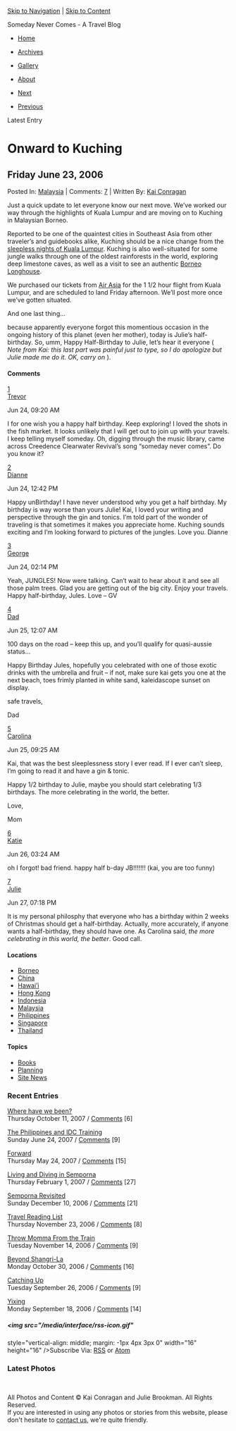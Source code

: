 [Skip to Navigation](#globalnav) | [Skip to Content](#content)

Someday Never Comes - A Travel Blog

- <span id="home-btn">[Home](/ "Homepage")</span>
- <span id="words-btn"><a href="/archives/" class="active"
  title="View Site Archives"><span>Archives</span></a></span>
- <span id="photos-btn">[Gallery](/gallery/ "Photos Taken On Our Trip")</span>
- <span id="about-btn">[About](/about/ "View Site Archives")</span>

- <span id="next"><a href="http://somedaynevercomes.com/article/kuching" rel="next"
  title="Kuching"><span>Next </span></a></span>
- <span id="prev"><a href="http://somedaynevercomes.com/article/sleepless" rel="prev"
  title="Sleepless"><span>Previous</span></a></span>

Latest Entry

# Onward to Kuching

## Friday June 23, 2006

Posted In: <a href="http://somedaynevercomes.com/category/Malaysia/"
rel="tag">Malaysia</a> | Comments:
[7](#comments "Jump To Entry Comments") | Written By: [Kai
Conragan](/about/ "Learn More About The Author")

Just a quick update to let everyone know our next move. We’ve worked our
way through the highlights of Kuala Lumpur and are moving on to Kuching
in Malaysian Borneo.

Reported to be one of the quaintest cities in Southeast Asia from other
traveler’s and guidebooks alike, Kuching should be a nice change from
the [sleepless nights of Kuala
Lumpur](http://www.somedaynevercomes.com/article/sleepless). Kuching is
also well-situated for some jungle walks through one of the oldest
rainforests in the world, exploring deep limestone caves, as well as a
visit to see an authentic [Borneo
Longhouse](http://en.wikipedia.org/wiki/Longhouse#Borneo_Longhouse).

We purchased our tickets from [Air Asia](http://airasia.com) for the 1
1/2 hour flight from Kuala Lumpur, and are scheduled to land Friday
afternoon. We’ll post more once we’ve gotten situated.

And one last thing…

because apparently everyone forgot this momentious occasion in the
ongoing history of this planet (even her mother), today is Julie’s
half-birthday. So, umm, Happy Half-Birthday to Julie, let’s hear it
everyone ( *Note from Kai: this last part was painful just to type, so I
do apologize but Julie made me do it. OK, carry on* ).

#### <span id="comment">Comments</span>

<a href="http://somedaynevercomes.com/article/onward-to-kuching#c000138"
id="c000138">1</a>  
<a href="mailto:trevor@trevorvonstein.com" rel="nofollow">Trevor</a>

Jun 24, 09:20 AM

I for one wish you a happy half birthday. Keep exploring! I loved the
shots in the fish market. It looks unlikely that I will get out to join
up with your travels. I keep telling myself someday. Oh, digging through
the music library, came across Creedence Clearwater Revival’s song
“someday never comes”. Do you know it?

<a href="http://somedaynevercomes.com/article/onward-to-kuching#c000139"
id="c000139">2</a>  
<a href="mailto:dianne@palcare.org" rel="nofollow">Dianne</a>

Jun 24, 12:42 PM

Happy unBirthday! I have never understood why you get a half birthday.
My birthday is way worse than yours Julie! Kai, I loved your writing and
perspective through the gin and tonics. I’m told part of the wonder of
traveling is that sometimes it makes you appreciate home. Kuching sounds
exciting and I’m looking forward to pictures of the jungles. Love you.
Dianne

<a href="http://somedaynevercomes.com/article/onward-to-kuching#c000140"
id="c000140">3</a>  
<a href="mailto:gardenergeorge@comcast.net" rel="nofollow">George</a>

Jun 24, 02:14 PM

Yeah, JUNGLES! Now were talking. Can’t wait to hear about it and see all
those palm trees. Glad you are getting out of the big city. Enjoy your
travels. Happy half-birthday, Jules. Love – GV

<a href="http://somedaynevercomes.com/article/onward-to-kuching#c000141"
id="c000141">4</a>  
<a href="mailto:lconragan@hotmail.com" rel="nofollow">Dad</a>

Jun 25, 12:07 AM

100 days on the road – keep this up, and you’ll qualify for quasi-aussie
status…

Happy Birthday Jules, hopefully you celebrated with one of those exotic
drinks with the umbrella and fruit – if not, make sure kai gets you one
at the next beach, toes frimly planted in white sand, kaleidascope
sunset on display.

safe travels,

Dad

<a href="http://somedaynevercomes.com/article/onward-to-kuching#c000143"
id="c000143">5</a>  
<a href="mailto:clconragan@hotmail.com" rel="nofollow">Carolina</a>

Jun 25, 09:25 AM

Kai, that was the best sleeplessness story I ever read. If I ever can’t
sleep, I’m going to read it and have a gin & tonic.

Happy 1/2 birthday to Julie, maybe you should start celebrating 1/3
birthdays. The more celebrating in the world, the better.

Love,

Mom

<a href="http://somedaynevercomes.com/article/onward-to-kuching#c000144"
id="c000144">6</a>  
<a href="mailto:kmorange@coastal.ca.gov" rel="nofollow">Katie</a>

Jun 26, 03:24 AM

oh I forgot! bad friend. happy half b-day JB!!!!!!! (kai, you are too
funny)

<a href="http://somedaynevercomes.com/article/onward-to-kuching#c000147"
id="c000147">7</a>  
<a href="mailto:julie@somedaynevercomes.com" rel="nofollow">Julie</a>

Jun 27, 07:18 PM

It is my personal philosphy that everyone who has a birthday within 2
weeks of Christmas should get a half-birthday. Actually, more
accurately, if anyone wants a half-birthday, they should have one. As
Carolina said, *the more celebrating in this world, the better*. Good
call.

#### Locations

- [Borneo](http://somedaynevercomes.com/category/Borneo/)
- [China](http://somedaynevercomes.com/category/China/)
- [Hawai’i](http://somedaynevercomes.com/category/Hawaii/)
- [Hong Kong](http://somedaynevercomes.com/category/Hong-Kong/)
- [Indonesia](http://somedaynevercomes.com/category/Indonesia/)
- [Malaysia](http://somedaynevercomes.com/category/Malaysia/)
- [Philippines](http://somedaynevercomes.com/category/Philippines/)
- [Singapore](http://somedaynevercomes.com/category/Singapore/)
- [Thailand](http://somedaynevercomes.com/category/Thailand/)

#### Topics

- [Books](http://somedaynevercomes.com/category/Books/)
- [Planning](http://somedaynevercomes.com/category/planning/)
- [Site News](http://somedaynevercomes.com/category/Site-News/)

### Recent Entries

<a href="http://somedaynevercomes.com/article/where-have-we-been"
rel="bookmark">Where have we been?</a>  
<span class="date">Thursday October 11, 2007</span> / <a
href="http://somedaynevercomes.com/article/where-have-we-been#comment"
class="comments_invite">Comments</a> \[6\]

<a
href="http://somedaynevercomes.com/article/the-philippines-and-idc-training"
rel="bookmark">The Philippines and IDC Training</a>  
<span class="date">Sunday June 24, 2007</span> / <a
href="http://somedaynevercomes.com/article/the-philippines-and-idc-training#comment"
class="comments_invite">Comments</a> \[9\]

<a href="http://somedaynevercomes.com/article/forward"
rel="bookmark">Forward</a>  
<span class="date">Thursday May 24, 2007</span> /
<a href="http://somedaynevercomes.com/article/forward#comment"
class="comments_invite">Comments</a> \[15\]

<a
href="http://somedaynevercomes.com/article/living-and-diving-in-semporna"
rel="bookmark">Living and Diving in Semporna</a>  
<span class="date">Thursday February 1, 2007</span> / <a
href="http://somedaynevercomes.com/article/living-and-diving-in-semporna#comment"
class="comments_invite">Comments</a> \[27\]

<a href="http://somedaynevercomes.com/article/semporna-revisited"
rel="bookmark">Semporna Revisited</a>  
<span class="date">Sunday December 10, 2006</span> / <a
href="http://somedaynevercomes.com/article/semporna-revisited#comment"
class="comments_invite">Comments</a> \[21\]

<a href="http://somedaynevercomes.com/books/travel-reading-list"
rel="bookmark">Travel Reading List</a>  
<span class="date">Thursday November 23, 2006</span> /
<a href="http://somedaynevercomes.com/books/travel-reading-list#comment"
class="comments_invite">Comments</a> \[8\]

<a
href="http://somedaynevercomes.com/article/throw-momma-from-the-train"
rel="bookmark">Throw Momma From the Train</a>  
<span class="date">Tuesday November 14, 2006</span> / <a
href="http://somedaynevercomes.com/article/throw-momma-from-the-train#comment"
class="comments_invite">Comments</a> \[9\]

<a href="http://somedaynevercomes.com/article/beyond-shangri-la"
rel="bookmark">Beyond Shangri-La</a>  
<span class="date">Monday October 30, 2006</span> /
<a href="http://somedaynevercomes.com/article/beyond-shangri-la#comment"
class="comments_invite">Comments</a> \[16\]

<a href="http://somedaynevercomes.com/article/catching-up"
rel="bookmark">Catching Up</a>  
<span class="date">Tuesday September 26, 2006</span> /
<a href="http://somedaynevercomes.com/article/catching-up#comment"
class="comments_invite">Comments</a> \[9\]

<a href="http://somedaynevercomes.com/article/yixing"
rel="bookmark">Yixing</a>  
<span class="date">Monday September 18, 2006</span> /
<a href="http://somedaynevercomes.com/article/yixing#comment"
class="comments_invite">Comments</a> \[14\]

##### <img src="/media/interface/rss-icon.gif"
style="vertical-align: middle; margin: -1px 4px 3px 0" width="16"
height="16" />Subscribe Via:  [RSS](http://www.somedaynevercomes.com/rss/ "xml_feed_title") or [Atom](http://www.somedaynevercomes.com/atom/ "xml_feed_title")

### Latest Photos

 

All Photos and Content © Kai Conragan and Julie Brookman. All Rights
Reserved.  
If you are interested in using any photos or stories from this website,
please don't hesitate to [contact
us](mailto:info@somedaynevercomes.com "Send Us An Email"), we're quite
friendly.
